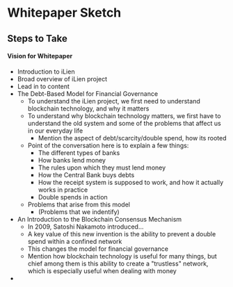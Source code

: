 # Whitepaper Sketch

## Steps to Take

#### Vision for Whitepaper

- Introduction to iLien
 - Broad overview of iLien project 
 - Lead in to content
- The Debt-Based Model for Financial Governance 
  - To understand the iLien project, we first need to understand blockchain technology, and why it matters
  - To understand why blockchain technology matters, we first have to understand the old system and some of the problems that affect us in our everyday life
    - Mention the aspect of debt/scarcity/double spend, how its rooted
  - Point of the conversation here is to explain a few things:
    - The different types of banks
    - How banks lend money
    - The rules upon which they must lend money
    - How the Central Bank buys debts
    - How the receipt system is supposed to work, and how it actually works in practice
    - Double spends in action
  - Problems that arise from this model
    - (Problems that we indentify)
- An Introduction to the Blockchain Consensus Mechanism
  - In 2009, Satoshi Nakamoto introduced...
  - A key value of this new invention is the ability to prevent a double spend within a confined network
  - This changes the model for financial governance
  - Mention how blockchain technology is useful for many things, but chief among them is this ability to create a "trustless" network, which is especially useful when dealing with money
- 

